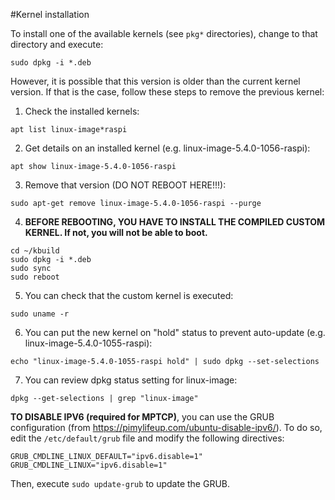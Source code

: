 #Kernel installation

To install one of the available kernels (see `pkg*` directories), change to that directory and execute:
```
sudo dpkg -i *.deb
```

However, it is possible that this version is older than the current kernel version. If that is the case, follow these steps to remove the previous kernel:

1) Check the installed kernels:
```
apt list linux-image*raspi
```
2) Get details on an installed kernel (e.g. linux-image-5.4.0-1056-raspi):
```
apt show linux-image-5.4.0-1056-raspi
```
3) Remove that version (DO NOT REBOOT HERE!!!):
```
sudo apt-get remove linux-image-5.4.0-1056-raspi --purge
```
4) **BEFORE REBOOTING, YOU HAVE TO INSTALL THE COMPILED CUSTOM KERNEL. If not, you will not be able to boot.**
```
cd ~/kbuild
sudo dpkg -i *.deb
sudo sync
sudo reboot
```
5) You can check that the custom kernel is executed:
```
sudo uname -r
```
6) You can put the new kernel on "hold" status to prevent auto-update (e.g. linux-image-5.4.0-1055-raspi):
```
echo "linux-image-5.4.0-1055-raspi hold" | sudo dpkg --set-selections
```
7) You can review dpkg status setting for linux-image:
```
dpkg --get-selections | grep "linux-image"
```

**TO DISABLE IPV6 (required for MPTCP)**, you can use the GRUB configuration (from https://pimylifeup.com/ubuntu-disable-ipv6/). To do so, edit the `/etc/default/grub` file and modify the following directives:
```
GRUB_CMDLINE_LINUX_DEFAULT="ipv6.disable=1"
GRUB_CMDLINE_LINUX="ipv6.disable=1"
```
Then, execute `sudo update-grub` to update the GRUB.
